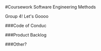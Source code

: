 #Coursework Software Engineering Methods

Group 4! Let's Goooo

###Code of Conduc


###Product Backlog

###Other?
